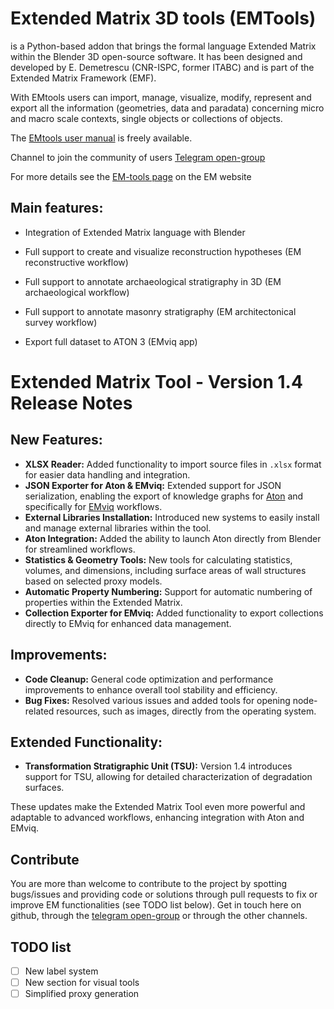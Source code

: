 # Extended Matrix 3D tools (EMTools)

is a Python-based addon that brings the formal language Extended Matrix within the Blender 3D open-source software. It has been designed and developed by E. Demetrescu (CNR-ISPC, former ITABC) and is part of the Extended Matrix Framework (EMF).

With EMtools users can import, manage, visualize, modify, represent and export all the information (geometries, data and paradata) concerning micro and macro scale contexts, single objects or collections of objects.

The [EMtools user manual](https://docs.extendedmatrix.org/projects/EM-tools/en/latest/) is freely available.

Channel to join the community of users [Telegram open-group](https%3A%2F%2Ft.me%2FUserGroupEM&sa=D&sntz=1&usg=AOvVaw2i0GwLjFfh3axOAltYyvlR)

For more details see the [EM-tools page](https://www.extendedmatrix.org/em-framework/emtools) on the EM website

## Main features:

* Integration of Extended Matrix language with Blender

* Full support to create and visualize reconstruction hypotheses (EM reconstructive workflow)

* Full support to annotate archaeological stratigraphy in 3D (EM archaeological workflow)

* Full support to annotate masonry stratigraphy (EM architectonical survey workflow)

* Export full dataset to ATON 3 (EMviq app)

# Extended Matrix Tool - Version 1.4 Release Notes

## New Features:
- **XLSX Reader:** Added functionality to import source files in `.xlsx` format for easier data handling and integration.
- **JSON Exporter for Aton & EMviq:** Extended support for JSON serialization, enabling the export of knowledge graphs for [Aton](https://osiris.itabc.cnr.it/aton/) and specifically for [EMviq](http://osiris.itabc.cnr.it/scenebaker/index.php/projects/emviq/) workflows.
- **External Libraries Installation:** Introduced new systems to easily install and manage external libraries within the tool.
- **Aton Integration:** Added the ability to launch Aton directly from Blender for streamlined workflows.
- **Statistics & Geometry Tools:** New tools for calculating statistics, volumes, and dimensions, including surface areas of wall structures based on selected proxy models.
- **Automatic Property Numbering:** Support for automatic numbering of properties within the Extended Matrix.
- **Collection Exporter for EMviq:** Added functionality to export collections directly to EMviq for enhanced data management.

## Improvements:
- **Code Cleanup:** General code optimization and performance improvements to enhance overall tool stability and efficiency.
- **Bug Fixes:** Resolved various issues and added tools for opening node-related resources, such as images, directly from the operating system.

## Extended Functionality:
- **Transformation Stratigraphic Unit (TSU):** Version 1.4 introduces support for TSU, allowing for detailed characterization of degradation surfaces.

These updates make the Extended Matrix Tool even more powerful and adaptable to advanced workflows, enhancing integration with Aton and EMviq.

## Contribute
You are more than welcome to contribute to the project by spotting bugs/issues and providing code or solutions through pull requests to fix or improve EM functionalities (see TODO list below). Get in touch here on github, through the [telegram open-group](https://t.me/UserGroupEM) or through the other channels.

## TODO list

- [ ] New label system
- [ ] New section for visual tools
- [ ] Simplified proxy generation
